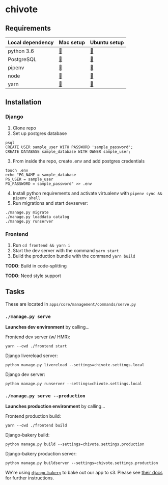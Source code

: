 # chivote

## Requirements

| Local dependency | Mac setup | Ubuntu setup |
| ------------- | ------------- | ------------- |
| python 3.6 | [🔗](https://docs.python-guide.org/starting/install3/osx/)  | [🔗](https://www.digitalocean.com/community/tutorials/how-to-install-python-3-and-set-up-a-local-programming-environment-on-ubuntu-16-04)  |
| PostgreSQL | [🔗](https://www.elliotblackburn.com/installing-postgresql-on-macos-osx/)  | [🔗](https://www.digitalocean.com/community/tutorials/how-to-install-and-use-postgresql-on-ubuntu-16-04)  |
| pipenv | [🔗](https://pipenv.readthedocs.io/en/latest/install/#homebrew-installation-of-pipenv)  | [🔗](https://pipenv.readthedocs.io/en/latest/install/#pragmatic-installation-of-pipenv)  |
| node | [🔗](https://www.digitalocean.com/community/tutorials/how-to-install-node-js-and-create-a-local-development-environment-on-macos)  | [🔗](https://www.digitalocean.com/community/tutorials/how-to-install-node-js-on-ubuntu-16-04)  |
| yarn | [🔗](https://yarnpkg.com/lang/en/docs/install/#mac-stable)  | [🔗](https://yarnpkg.com/lang/en/docs/install/#debian-stable)  |


## Installation

### Django

1. Clone repo
2. Set up postgres database

```
psql
CREATE USER sample_user WITH PASSWORD 'sample_password';
CREATE DATABASE sample_database WITH OWNER sample_user;
```

3. From inside the repo, create .env and add postgres credentials

```
touch .env
echo "PG_NAME = sample_database
PG_USER = sample_user
PG_PASSWORD = sample_password" >> .env
```

4. Install python requirements and activate virtualenv with `pipenv sync && pipenv shell`
5. Run migrations and start devserver:

```
./manage.py migrate
./manage.py loaddata catalog
./manage.py runserver
```

### Frontend

1. Run `cd frontend && yarn i`
2. Start the dev server with the command `yarn start`
3. Build the production bundle with the command `yarn build`

**TODO**: Build in code-splitting

**TODO**: Need style support

## Tasks

These are located in `apps/core/management/commands/serve.py`

### `./manage.py serve`

**Launches dev environment** by calling...

Frontend dev server (w/ HMR):

```
yarn --cwd ./frontend start
```

Django livereload server:

```
python manage.py livereload --settings=chivote.settings.local
```

Django dev server:

```
python manage.py runserver --settings=chivote.settings.local
```

### `./manage.py serve --production`

**Launches production environment** by calling...

Frontend production build:

```
yarn --cwd ./frontend build
```

Django-bakery build:

```
python manage.py build --settings=chivote.settings.production
```

Django-bakery production server:

```
python manage.py buildserver --settings=chivote.settings.production
```

We're using [`django-bakery`](https://github.com/datadesk/django-bakery) to bake out our app to s3. Please see [their docs](https://django-bakery.readthedocs.io/en/latest/gettingstarted.html) for further instructions.
